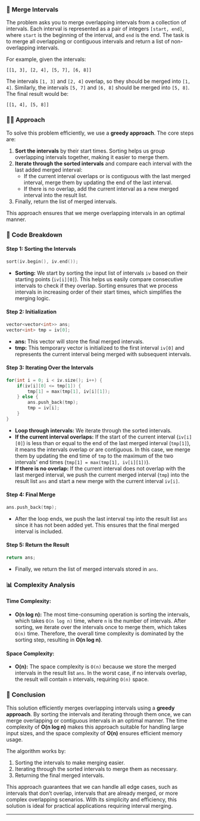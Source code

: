 ### 🚀 **Merge Intervals**

The problem asks you to merge overlapping intervals from a collection of intervals. Each interval is represented as a pair of integers `[start, end]`, where `start` is the beginning of the interval, and `end` is the end. The task is to merge all overlapping or contiguous intervals and return a list of non-overlapping intervals.

For example, given the intervals:

```
[[1, 3], [2, 4], [5, 7], [6, 8]]
```

The intervals `[1, 3]` and `[2, 4]` overlap, so they should be merged into `[1, 4]`. Similarly, the intervals `[5, 7]` and `[6, 8]` should be merged into `[5, 8]`. The final result would be:

```
[[1, 4], [5, 8]]
```

### 🧑‍💻 **Approach**

To solve this problem efficiently, we use a **greedy approach**. The core steps are:

1. **Sort the intervals** by their start times. Sorting helps us group overlapping intervals together, making it easier to merge them.
2. **Iterate through the sorted intervals** and compare each interval with the last added merged interval:
   - If the current interval overlaps or is contiguous with the last merged interval, merge them by updating the end of the last interval.
   - If there is no overlap, add the current interval as a new merged interval into the result list.
3. Finally, return the list of merged intervals.

This approach ensures that we merge overlapping intervals in an optimal manner.

### 📝 **Code Breakdown**

#### Step 1: Sorting the Intervals

```cpp
sort(iv.begin(), iv.end());
```

- **Sorting:** We start by sorting the input list of intervals `iv` based on their starting points (`iv[i][0]`). This helps us easily compare consecutive intervals to check if they overlap. Sorting ensures that we process intervals in increasing order of their start times, which simplifies the merging logic.

#### Step 2: Initialization

```cpp
vector<vector<int>> ans;
vector<int> tmp = iv[0];
```

- **ans:** This vector will store the final merged intervals.
- **tmp:** This temporary vector is initialized to the first interval `iv[0]` and represents the current interval being merged with subsequent intervals.

#### Step 3: Iterating Over the Intervals

```cpp
for(int i = 0; i < iv.size(); i++) {
    if(iv[i][0] <= tmp[1]) {
        tmp[1] = max(tmp[1], iv[i][1]);
    } else {
        ans.push_back(tmp);
        tmp = iv[i];
    }
}
```

- **Loop through intervals:** We iterate through the sorted intervals.
- **If the current interval overlaps:** If the start of the current interval (`iv[i][0]`) is less than or equal to the end of the last merged interval (`tmp[1]`), it means the intervals overlap or are contiguous. In this case, we merge them by updating the end time of `tmp` to the maximum of the two intervals' end times (`tmp[1] = max(tmp[1], iv[i][1])`).
- **If there is no overlap:** If the current interval does not overlap with the last merged interval, we push the current merged interval (`tmp`) into the result list `ans` and start a new merge with the current interval `iv[i]`.

#### Step 4: Final Merge

```cpp
ans.push_back(tmp);
```

- After the loop ends, we push the last interval `tmp` into the result list `ans` since it has not been added yet. This ensures that the final merged interval is included.

#### Step 5: Return the Result

```cpp
return ans;
```

- Finally, we return the list of merged intervals stored in `ans`.

### 📊 **Complexity Analysis**

#### Time Complexity:

- **O(n log n):** The most time-consuming operation is sorting the intervals, which takes `O(n log n)` time, where `n` is the number of intervals. After sorting, we iterate over the intervals once to merge them, which takes `O(n)` time. Therefore, the overall time complexity is dominated by the sorting step, resulting in **O(n log n)**.

#### Space Complexity:

- **O(n):** The space complexity is `O(n)` because we store the merged intervals in the result list `ans`. In the worst case, if no intervals overlap, the result will contain `n` intervals, requiring `O(n)` space.

### 🌟 **Conclusion**

This solution efficiently merges overlapping intervals using a **greedy approach**. By sorting the intervals and iterating through them once, we can merge overlapping or contiguous intervals in an optimal manner. The time complexity of **O(n log n)** makes this approach suitable for handling large input sizes, and the space complexity of **O(n)** ensures efficient memory usage.

The algorithm works by:
1. Sorting the intervals to make merging easier.
2. Iterating through the sorted intervals to merge them as necessary.
3. Returning the final merged intervals.

This approach guarantees that we can handle all edge cases, such as intervals that don’t overlap, intervals that are already merged, or more complex overlapping scenarios. With its simplicity and efficiency, this solution is ideal for practical applications requiring interval merging.

---